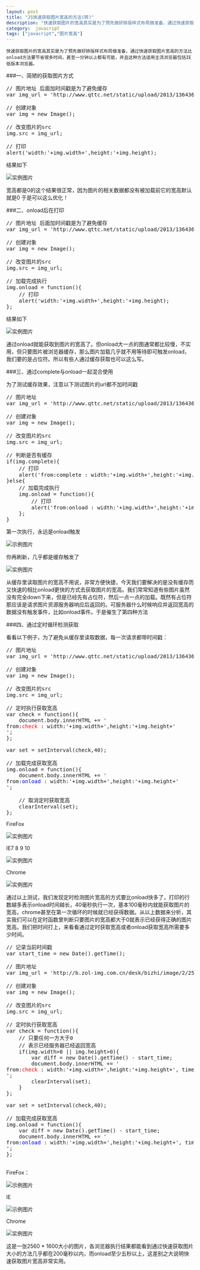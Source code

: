 ```yaml
---
layout: post
title: "JS快速获取图片宽高的方法(转)"
description: "快速获取图片的宽高其实是为了预先做好排版样式布局做准备，通过快速获取图片宽高的方法比onload方法要节省很多时间，甚至一分钟以上都有可能，并且这种方法适用主流浏览器包括IE低版本浏览器。"
category:  javacript
tags: ["javacript","图片宽高"]
---
```


    快速获取图片的宽高其实是为了预先做好排版样式布局做准备，通过快速获取图片宽高的方法比onload方法要节省很多时间，甚至一分钟以上都有可能，并且这种方法适用主流浏览器包括IE低版本浏览器。

###一、简陋的获取图片方式

<pre class="prettyprint lang-js linenums" >
// 图片地址 后面加时间戳是为了避免缓存
var img_url = 'http://www.qttc.net/static/upload/2013/13643608813441.jpg?'+Date.parse(new Date());
 
// 创建对象
var img = new Image();
 
// 改变图片的src
img.src = img_url;
 
// 打印
alert('width:'+img.width+',height:'+img.height);
</pre>

结果如下

![实例图片](http://www.qttc.net/static/upload/2013/13656663064674.jpg)

宽高都是0的这个结果很正常，因为图片的相关数据都没有被加载前它的宽高默认就是0
于是可以这么优化！

###二、onload后在打印

<pre class="prettyprint lang-js linenums" >
// 图片地址 后面加时间戳是为了避免缓存
var img_url = 'http://www.qttc.net/static/upload/2013/13643608813441.jpg?'+Date.parse(new Date());
 
// 创建对象
var img = new Image();
 
// 改变图片的src
img.src = img_url;
 
// 加载完成执行
img.onload = function(){
    // 打印
    alert('width:'+img.width+',height:'+img.height);
};
</pre>

结果如下

![实例图片](http://www.qttc.net/static/upload/2013/13656665891562.jpg)

通过onload就能获取到图片的宽高了。但onload大一点的图通常都比较慢，不实用，但只要图片被浏览器缓存，那么图片加载几乎就不用等待即可触发onload，我们要的是占位符。所以有些人通过缓存获取也可以这么写。

###三、通过complete与onload一起混合使用

为了测试缓存效果，注意以下测试图片的url都不加时间戳

<pre class="prettyprint lang-js linenums" >
// 图片地址
var img_url = 'http://www.qttc.net/static/upload/2013/13643608813441.jpg';
 
// 创建对象
var img = new Image();
 
// 改变图片的src
img.src = img_url;
 
// 判断是否有缓存
if(img.complete){
    // 打印
    alert('from:complete : width:'+img.width+',height:'+img.height);
}else{
    // 加载完成执行
    img.onload = function(){
        // 打印
        alert('from:onload : width:'+img.width+',height:'+img.height);
    };
}
</pre>

第一次执行，永远是onload触发

![示例图片](http://www.qttc.net/static/upload/2013/13656671461405.jpg)

你再刷新，几乎都是缓存触发了

![实例图片](http://www.qttc.net/static/upload/2013/13656671773686.jpg)

从缓存里读取图片的宽高不用说，非常方便快捷，今天我们要解决的是没有缓存而又快速的相比onload更快的方式去获取图片的宽高。我们常常知道有些图片虽然没有完全down下来，但是已经先有占位符，然后一点一点的加载。既然有占位符那应该是请求图片资源服务器响应后返回的。可服务器什么时候响应并返回宽高的数据没有触发事件，比如onload事件。于是催生了第四种方法

###四、通过定时循环检测获取

看看以下例子，为了避免从缓存里读取数据，每一次请求都带时间戳：

<pre class="prettyprint lang-js linenums" >
// 图片地址
var img_url = 'http://www.qttc.net/static/upload/2013/13643608813441.jpg?'+Date.parse(new Date());
 
// 创建对象
var img = new Image();
 
// 改变图片的src
img.src = img_url;
 
// 定时执行获取宽高
var check = function(){
    document.body.innerHTML += '<div>from:<span style="color:red;">check</span> : width:'+img.width+',height:'+img.height+'</div>';
};
 
var set = setInterval(check,40);
 
// 加载完成获取宽高
img.onload = function(){
    document.body.innerHTML += '<div>from:<span style="color:blue">onload</span> : width:'+img.width+',height:'+img.height+'</div>';
 
    // 取消定时获取宽高
    clearInterval(set);
};
</pre>

FireFox

![实例图片](http://www.qttc.net/static/upload/2013/13656683566650.jpg)

IE7 8 9 10

![实例图片](http://www.qttc.net/static/upload/2013/13656684106954.jpg)

Chrome

![实例图片](http://www.qttc.net/static/upload/2013/13656685227004.jpg)

通过以上测试，我们发现定时检测图片宽高的方式要比onload快多了，打印的行数越多表示onload时间越长，40毫秒执行一次，基本100毫秒内就能获取图片的宽高，chrome甚至在第一次循环的时候就已经获得数据。从以上数据来分析，其实我们可以在定时函数里判断只要图片的宽高都大于0就表示已经获得正确的图片宽高。我们把时间打上，来看看通过定时获取宽高或者onload获取宽高所需要多少时间。

<pre class="prettyprint lang-js linenums" >
// 记录当前时间戳
var start_time = new Date().getTime();
 
// 图片地址
var img_url = 'http://b.zol-img.com.cn/desk/bizhi/image/2/2560x1600/1365477614755.jpg?'+start_time;
 
// 创建对象
var img = new Image();
 
// 改变图片的src
img.src = img_url;
 
// 定时执行获取宽高
var check = function(){
    // 只要任何一方大于0
    // 表示已经服务器已经返回宽高
    if(img.width>0 || img.height>0){
        var diff = new Date().getTime() - start_time;
        document.body.innerHTML += '<div>from:<span style="color:red;">check</span> : width:'+img.width+',height:'+img.height+', time:'+diff+'ms</div>';
        clearInterval(set);
    }
};
 
var set = setInterval(check,40);
 
// 加载完成获取宽高
img.onload = function(){
    var diff = new Date().getTime() - start_time;
    document.body.innerHTML += '<div>from:<span style="color:blue">onload</span> : width:'+img.width+',height:'+img.height+', time:'+diff+'ms</div>';
};

</pre>

FireFox：

![示例图片](http://www.qttc.net/static/upload/2013/13656702096780.jpg)

IE

![示例图片](http://www.qttc.net/static/upload/2013/13656703803279.jpg)

Chrome

![实例图片](http://www.qttc.net/static/upload/2013/13656704211997.jpg)


这是一张2560 * 1600大小的图片，各浏览器执行结果都能看到通过快速获取图片大小的方法几乎都在200毫秒以内，而onload至少五秒以上，这差别之大说明快速获取图片宽高非常实用。
